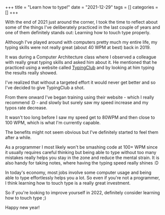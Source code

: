 +++
title = "Learn how to type!"
date = "2021-12-29"
tags = []
categories = []
+++

With the end of 2021 just around the corner, I took the time to reflect about some of the
things I've deliberately practiced in the last couple of years and one of them definitely
stands out: Learning how to touch type properly.

Although I've played around with computers pretty much my entire life, my typing skills
were not really great (about 40 WPM at best) back in 2019. 

It was during a Computer Architecture class where I observed a colleague
with really great typing skills and asked him about it. He mentioned that he practiced
using a website called [TypingClub](https://www.typingclub.com/) 
and by looking at him typing the results really showed.

I've realized that without a targeted effort it would never get better and so I've
decided to give TypingClub a shot.

From there onward I've began training using their website - which I really recommend :D - 
and slowly but surely saw my speed increase and my typos rate decrease.

It wasn't too long before I saw my speed get to 80WPM and then close to 100 WPM, which is
what I'm currently capable.

The benefits might not seem obvious but I've definitely started to feel them after a
while. 

As a programmer I most likely won't be smashing code at 100+ WPM since it usually requires
careful thinking but being able to type without too many mistakes really helps you stay in
the zone and reduce the mental strain. It is also handy for taking notes, where having the
typing speed really shines :D

In today's economy, most jobs involve some computer usage and being able to type
effortlessly helps you a lot. So even if you're not a programmer, I think learning how to
touch type is a really great investment.

So if you're looking to improve yourself in 2022, definitely consider learning how to touch
type ;)

Happy new year!
